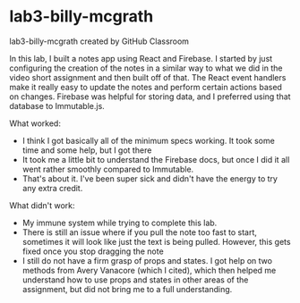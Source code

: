 # lab3-billy-mcgrath
lab3-billy-mcgrath created by GitHub Classroom

In this lab, I built a notes app using React and Firebase. I started by just configuring the creation of the notes in a similar way to what we did in the video short assignment and then built off of that. The React event handlers make it really easy to update the notes and perform certain actions based on changes. Firebase was helpful for storing data, and I preferred using that database to Immutable.js.

What worked:
- I think I got basically all of the minimum specs working. It took some time and some help, but I got there
- It took me a little bit to understand the Firebase docs, but once I did it all went rather smoothly compared to Immutable.
- That's about it. I've been super sick and didn't have the energy to try any extra credit.

What didn't work:
- My immune system while trying to complete this lab.
- There is still an issue where if you pull the note too fast to start, sometimes it will look like just the text is being pulled. However, this gets fixed once you stop dragging the note
- I still do not have a firm grasp of props and states. I got help on two methods from Avery Vanacore (which I cited), which then helped me understand how to use props and states in other areas of the assignment, but did not bring me to a full understanding.
